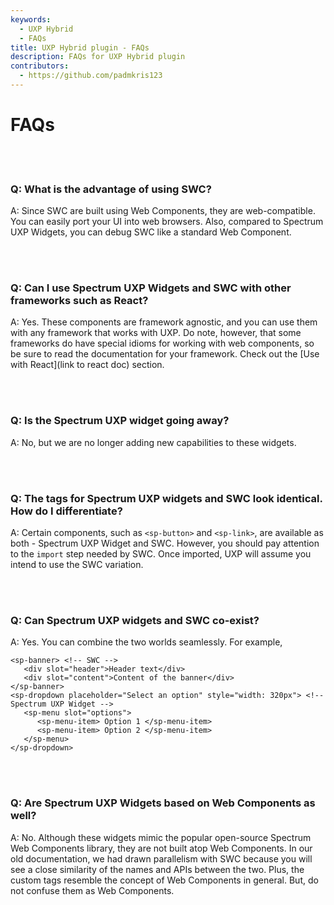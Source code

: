 ```yaml
---
keywords:
  - UXP Hybrid
  - FAQs
title: UXP Hybrid plugin - FAQs
description: FAQs for UXP Hybrid plugin
contributors:
  - https://github.com/padmkris123
---
```


# FAQs

<br></br>

### Q: What is the advantage of using SWC?
A: Since SWC are built using Web Components, they are web-compatible. You can easily port your UI into web browsers.
Also, compared to Spectrum UXP Widgets, you can debug SWC like a standard Web Component.

<br></br>

### Q: Can I use Spectrum UXP Widgets and SWC with other frameworks such as React?
A: Yes. These components are framework agnostic, and you can use them with any framework that works with UXP. Do note, however, that some frameworks do have special idioms for working with web components, so be sure to read the documentation for your framework. Check out the [Use with React](link to react doc) section.

<br></br>

### Q: Is the Spectrum UXP widget going away?
A: No, but we are no longer adding new capabilities to these widgets.

<br></br>

### Q: The tags for Spectrum UXP widgets and SWC look identical. How do I differentiate?
A: Certain components, such as `<sp-button>` and `<sp-link>`, are available as both - Spectrum UXP Widget and SWC. However, you should pay attention to the `import` step needed by SWC. Once imported, UXP will assume you intend to use the SWC variation. 

<br></br>

### Q: Can Spectrum UXP widgets and SWC co-exist?
A: Yes. You can combine the two worlds seamlessly. For example,
```
<sp-banner> <!-- SWC -->
   <div slot="header">Header text</div>
   <div slot="content">Content of the banner</div>
</sp-banner>
<sp-dropdown placeholder="Select an option" style="width: 320px"> <!-- Spectrum UXP Widget -->
   <sp-menu slot="options">       
      <sp-menu-item> Option 1 </sp-menu-item>
      <sp-menu-item> Option 2 </sp-menu-item>
   </sp-menu>
</sp-dropdown>
```

<br></br>

### Q: Are Spectrum UXP Widgets based on Web Components as well?
A: No. Although these widgets mimic the popular open-source Spectrum Web Components library, they are not built atop Web Components. In our old documentation, we had drawn parallelism with SWC because you will see a close similarity of the names and APIs between the two. Plus, the custom tags resemble the concept of Web Components in general. But, do not confuse them as Web Components.
